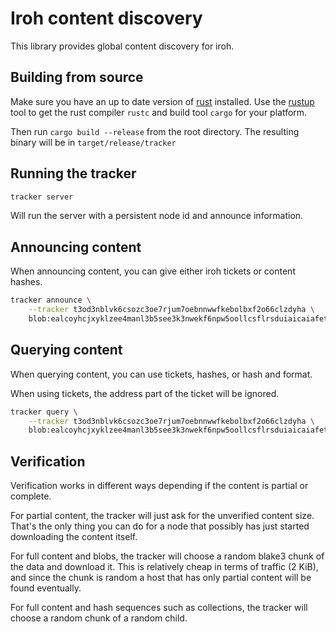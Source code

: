 # Iroh content discovery

This library provides global content discovery for iroh.

## Building from source

Make sure you have an up to date version of [rust](https://www.rust-lang.org/) installed. Use the
[rustup](https://rustup.rs/) tool to get the rust compiler `rustc` and build tool
`cargo` for your platform.

Then run `cargo build --release` from the root directory. The resulting binary
will be in `target/release/tracker`

## Running the tracker

```sh
tracker server
```

Will run the server with a persistent node id and announce information.

## Announcing content

When announcing content, you can give either iroh tickets or content hashes.

```sh
tracker announce \
    --tracker t3od3nblvk6csozc3oe7rjum7oebnnwwfkebolbxf2o66clzdyha \
    blob:ealcoyhcjxyklzee4manl3b5see3k3nwekf6npw5oollcsflrsduiaicaiafetezhwjouayaycuadbes5ibqaq7qasiyqmqo74ijal7k7ec4pni5htntx4tpoawgvmbhaa3txa4uaa
```

## Querying content

When querying content, you can use tickets, hashes, or hash and format.

When using tickets, the address part of the ticket will be ignored.

```sh
tracker query \
    --tracker t3od3nblvk6csozc3oe7rjum7oebnnwwfkebolbxf2o66clzdyha \
    blob:ealcoyhcjxyklzee4manl3b5see3k3nwekf6npw5oollcsflrsduiaicaiafetezhwjouayaycuadbes5ibqaq7qasiyqmqo74ijal7k7ec4pni5htntx4tpoawgvmbhaa3txa4uaa
```

## Verification

Verification works in different ways depending if the content is partial or
complete.

For partial content, the tracker will just ask for the unverified content size.
That's the only thing you can do for a node that possibly has just started
downloading the content itself.

For full content and blobs, the tracker will choose a random blake3 chunk of the
data and download it. This is relatively cheap in terms of traffic (2 KiB), and
since the chunk is random a host that has only partial content will be found
eventually.

For full content and hash sequences such as collections, the tracker will choose
a random chunk of a random child.
